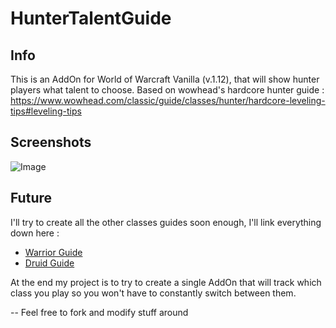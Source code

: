 # HunterTalentGuide
## Info
This is an AddOn for World of Warcraft Vanilla (v.1.12), that will show hunter players what talent to choose. 
Based on wowhead's hardcore hunter guide : https://www.wowhead.com/classic/guide/classes/hunter/hardcore-leveling-tips#leveling-tips

## Screenshots
![Image](https://github.com/user-attachments/assets/721d38c9-a613-44b6-a996-c4b8c0c92af2)

## Future
I'll try to create all the other classes guides soon enough, I'll link everything down here :
- [Warrior Guide](https://github.com/rmarc29/WarriorTalentGuide) 
- [Druid Guide](https://github.com/rmarc29/DruidTalentGuide) 

At the end my project is to try to create a single AddOn that will track which class you play so you won't have to constantly switch between them.

-- Feel free to fork and modify stuff around
